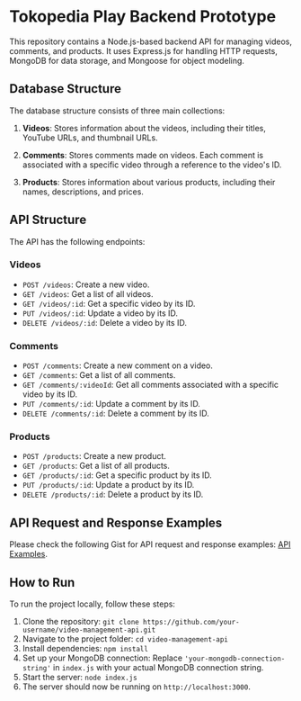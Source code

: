 # Tokopedia Play Backend Prototype

This repository contains a Node.js-based backend API for managing videos, comments, and products. It uses Express.js for handling HTTP requests, MongoDB for data storage, and Mongoose for object modeling.

## Database Structure

The database structure consists of three main collections:

1. **Videos**: Stores information about the videos, including their titles, YouTube URLs, and thumbnail URLs.

2. **Comments**: Stores comments made on videos. Each comment is associated with a specific video through a reference to the video's ID.

3. **Products**: Stores information about various products, including their names, descriptions, and prices.

## API Structure

The API has the following endpoints:

### Videos

- `POST /videos`: Create a new video.
- `GET /videos`: Get a list of all videos.
- `GET /videos/:id`: Get a specific video by its ID.
- `PUT /videos/:id`: Update a video by its ID.
- `DELETE /videos/:id`: Delete a video by its ID.

### Comments

- `POST /comments`: Create a new comment on a video.
- `GET /comments`: Get a list of all comments.
- `GET /comments/:videoId`: Get all comments associated with a specific video by its ID.
- `PUT /comments/:id`: Update a comment by its ID.
- `DELETE /comments/:id`: Delete a comment by its ID.

### Products

- `POST /products`: Create a new product.
- `GET /products`: Get a list of all products.
- `GET /products/:id`: Get a specific product by its ID.
- `PUT /products/:id`: Update a product by its ID.
- `DELETE /products/:id`: Delete a product by its ID.

## API Request and Response Examples

Please check the following Gist for API request and response examples: [API Examples](https://gist.github.com/arve1n/46534366114acd8c3052b763897bd6e4).

## How to Run

To run the project locally, follow these steps:

1. Clone the repository: `git clone https://github.com/your-username/video-management-api.git`
2. Navigate to the project folder: `cd video-management-api`
3. Install dependencies: `npm install`
4. Set up your MongoDB connection: Replace `'your-mongodb-connection-string'` in `index.js` with your actual MongoDB connection string.
5. Start the server: `node index.js`
6. The server should now be running on `http://localhost:3000`.
